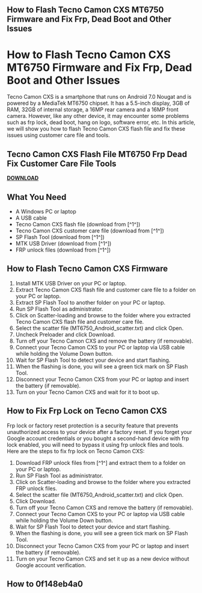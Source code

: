 ## How to Flash Tecno Camon CXS MT6750 Firmware and Fix Frp, Dead Boot and Other Issues

  
# How to Flash Tecno Camon CXS MT6750 Firmware and Fix Frp, Dead Boot and Other Issues
 
Tecno Camon CXS is a smartphone that runs on Android 7.0 Nougat and is powered by a MediaTek MT6750 chipset. It has a 5.5-inch display, 3GB of RAM, 32GB of internal storage, a 16MP rear camera and a 16MP front camera. However, like any other device, it may encounter some problems such as frp lock, dead boot, hang on logo, software error, etc. In this article, we will show you how to flash Tecno Camon CXS flash file and fix these issues using customer care file and tools.
 
## Tecno Camon CXS Flash File MT6750 Frp Dead Fix Customer Care File Tools


[**DOWNLOAD**](https://www.google.com/url?q=https%3A%2F%2Fcinurl.com%2F2tK8sD&sa=D&sntz=1&usg=AOvVaw3168JzZ9fCMO2OOA4CGDfx)

  
## What You Need
 
- A Windows PC or laptop
- A USB cable
- Tecno Camon CXS flash file (download from [^1^])
- Tecno Camon CXS customer care file (download from [^1^])
- SP Flash Tool (download from [^1^])
- MTK USB Driver (download from [^1^])
- FRP unlock files (download from [^1^])

## How to Flash Tecno Camon CXS Firmware

1. Install MTK USB Driver on your PC or laptop.
2. Extract Tecno Camon CXS flash file and customer care file to a folder on your PC or laptop.
3. Extract SP Flash Tool to another folder on your PC or laptop.
4. Run SP Flash Tool as administrator.
5. Click on Scatter-loading and browse to the folder where you extracted Tecno Camon CXS flash file and customer care file.
6. Select the scatter file (MT6750\_Android\_scatter.txt) and click Open.
7. Uncheck Preloader and click Download.
8. Turn off your Tecno Camon CXS and remove the battery (if removable).
9. Connect your Tecno Camon CXS to your PC or laptop via USB cable while holding the Volume Down button.
10. Wait for SP Flash Tool to detect your device and start flashing.
11. When the flashing is done, you will see a green tick mark on SP Flash Tool.
12. Disconnect your Tecno Camon CXS from your PC or laptop and insert the battery (if removable).
13. Turn on your Tecno Camon CXS and wait for it to boot up.

## How to Fix Frp Lock on Tecno Camon CXS
 
Frp lock or factory reset protection is a security feature that prevents unauthorized access to your device after a factory reset. If you forget your Google account credentials or you bought a second-hand device with frp lock enabled, you will need to bypass it using frp unlock files and tools. Here are the steps to fix frp lock on Tecno Camon CXS:

1. Download FRP unlock files from [^1^] and extract them to a folder on your PC or laptop.
2. Run SP Flash Tool as administrator.
3. Click on Scatter-loading and browse to the folder where you extracted FRP unlock files.
4. Select the scatter file (MT6750\_Android\_scatter.txt) and click Open.
5. Click Download.
6. Turn off your Tecno Camon CXS and remove the battery (if removable).
7. Connect your Tecno Camon CXS to your PC or laptop via USB cable while holding the Volume Down button.
8. Wait for SP Flash Tool to detect your device and start flashing.
9. When the flashing is done, you will see a green tick mark on SP Flash Tool.
10. Disconnect your Tecno Camon CXS from your PC or laptop and insert the battery (if removable).
11. Turn on your Tecno Camon CXS and set it up as a new device without Google account verification.

## How to 0f148eb4a0
